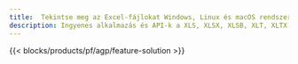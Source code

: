 ```yaml
---
title:  Tekintse meg az Excel-fájlokat Windows, Linux és macOS rendszeren
description: Ingyenes alkalmazás és API-k a XLS, XLSX, XLSB, XLT, XLTX, XLTM, XLSM és ODS fájl megtekintéséhez
---
```

{{< blocks/products/pf/agp/feature-solution >}} 

